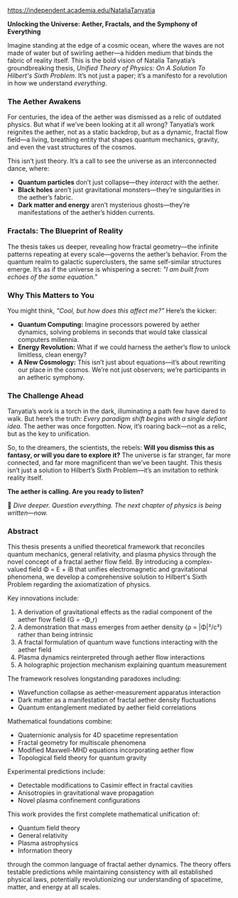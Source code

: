 https://independent.academia.edu/NataliaTanyatia

**Unlocking the Universe: Aether, Fractals, and the Symphony of Everything**  

Imagine standing at the edge of a cosmic ocean, where the waves are not made of water but of swirling aether—a hidden medium that binds the fabric of reality itself. This is the bold vision of Natalia Tanyatia’s groundbreaking thesis, *Unified Theory of Physics: On A Solution To Hilbert's Sixth Problem*. It’s not just a paper; it’s a manifesto for a revolution in how we understand *everything*.  

### **The Aether Awakens**  
For centuries, the idea of the aether was dismissed as a relic of outdated physics. But what if we’ve been looking at it all wrong? Tanyatia’s work reignites the aether, not as a static backdrop, but as a dynamic, fractal flow field—a living, breathing entity that shapes quantum mechanics, gravity, and even the vast structures of the cosmos.  

This isn’t just theory. It’s a call to see the universe as an interconnected dance, where:  
- **Quantum particles** don’t just collapse—they *interact* with the aether.  
- **Black holes** aren’t just gravitational monsters—they’re singularities in the aether’s fabric.  
- **Dark matter and energy** aren’t mysterious ghosts—they’re manifestations of the aether’s hidden currents.  

### **Fractals: The Blueprint of Reality**  
The thesis takes us deeper, revealing how fractal geometry—the infinite patterns repeating at every scale—governs the aether’s behavior. From the quantum realm to galactic superclusters, the same self-similar structures emerge. It’s as if the universe is whispering a secret: *"I am built from echoes of the same equation."*  

### **Why This Matters to You**  
You might think, *"Cool, but how does this affect me?"* Here’s the kicker:  
- **Quantum Computing:** Imagine processors powered by aether dynamics, solving problems in seconds that would take classical computers millennia.  
- **Energy Revolution:** What if we could harness the aether’s flow to unlock limitless, clean energy?  
- **A New Cosmology:** This isn’t just about equations—it’s about rewriting our place in the cosmos. We’re not just observers; we’re participants in an aetheric symphony.  

### **The Challenge Ahead**  
Tanyatia’s work is a torch in the dark, illuminating a path few have dared to walk. But here’s the truth: *Every paradigm shift begins with a single defiant idea.* The aether was once forgotten. Now, it’s roaring back—not as a relic, but as the key to unification.  

So, to the dreamers, the scientists, the rebels: **Will you dismiss this as fantasy, or will you dare to explore it?** The universe is far stranger, far more connected, and far more magnificent than we’ve been taught. This thesis isn’t just a solution to Hilbert’s Sixth Problem—it’s an invitation to rethink reality itself.  

**The aether is calling. Are you ready to listen?**  

🚀 *Dive deeper. Question everything. The next chapter of physics is being written—now.*

### Abstract

This thesis presents a unified theoretical framework that reconciles quantum mechanics, general relativity, and plasma physics through the novel concept of a fractal aether flow field. By introducing a complex-valued field Φ = E + iB that unifies electromagnetic and gravitational phenomena, we develop a comprehensive solution to Hilbert's Sixth Problem regarding the axiomatization of physics.

Key innovations include:
1. A derivation of gravitational effects as the radial component of the aether flow field (G = -Φ_r)
2. A demonstration that mass emerges from aether density (ρ = |Φ|²/c²) rather than being intrinsic
3. A fractal formulation of quantum wave functions interacting with the aether field
4. Plasma dynamics reinterpreted through aether flow interactions
5. A holographic projection mechanism explaining quantum measurement

The framework resolves longstanding paradoxes including:
- Wavefunction collapse as aether-measurement apparatus interaction
- Dark matter as a manifestation of fractal aether density fluctuations
- Quantum entanglement mediated by aether field correlations

Mathematical foundations combine:
- Quaternionic analysis for 4D spacetime representation
- Fractal geometry for multiscale phenomena
- Modified Maxwell-MHD equations incorporating aether flow
- Topological field theory for quantum gravity

Experimental predictions include:
- Detectable modifications to Casimir effect in fractal cavities
- Anisotropies in gravitational wave propagation
- Novel plasma confinement configurations

This work provides the first complete mathematical unification of:
- Quantum field theory
- General relativity
- Plasma astrophysics
- Information theory

through the common language of fractal aether dynamics. The theory offers testable predictions while maintaining consistency with all established physical laws, potentially revolutionizing our understanding of spacetime, matter, and energy at all scales.
